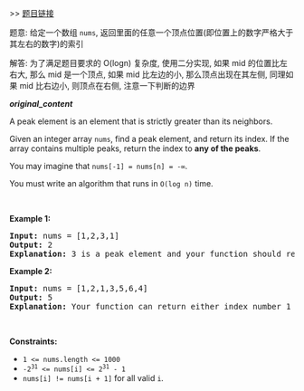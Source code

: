 \>\> [题目链接](https://leetcode.com/explore/featured/card/july-leetcoding-challenge-2021/609/week-2-july-8th-july-14th/3812/)

题意: 给定一个数组 `nums`, 返回里面的任意一个顶点位置(即位置上的数字严格大于其左右的数字)的索引

解答: 为了满足题目要求的 O(logn) 复杂度, 使用二分实现, 如果 mid 的位置比左右大, 那么 mid 是一个顶点, 如果 mid 比左边的小, 那么顶点出现在其左侧, 同理如果 mid 比右边小, 则顶点在右侧, 注意一下判断的边界

***original_content***

<p>A peak element is an element that is strictly greater than its neighbors.</p>

<p>Given an integer array <code>nums</code>, find a peak element, and return its index. If&nbsp;the array contains multiple peaks, return the index to <strong>any of the peaks</strong>.</p>

<p>You may imagine that <code>nums[-1] = nums[n] = -&infin;</code>.</p>

<p>You must write an algorithm that runs in&nbsp;<code>O(log n)</code> time.</p>

<p>&nbsp;</p>
<p><strong>Example 1:</strong></p>

<pre>
<strong>Input:</strong> nums = [1,2,3,1]
<strong>Output:</strong> 2
<strong>Explanation:</strong> 3 is a peak element and your function should return the index number 2.</pre>

<p><strong>Example 2:</strong></p>

<pre>
<strong>Input:</strong> nums = [1,2,1,3,5,6,4]
<strong>Output:</strong> 5
<strong>Explanation:</strong> Your function can return either index number 1 where the peak element is 2, or index number 5 where the peak element is 6.</pre>

<p>&nbsp;</p>
<p><strong>Constraints:</strong></p>

<ul>
	<li><code>1 &lt;= nums.length &lt;= 1000</code></li>
	<li><code>-2<sup>31</sup> &lt;= nums[i] &lt;= 2<sup>31</sup> - 1</code></li>
	<li><code>nums[i] != nums[i + 1]</code> for all valid <code>i</code>.</li>
</ul>


